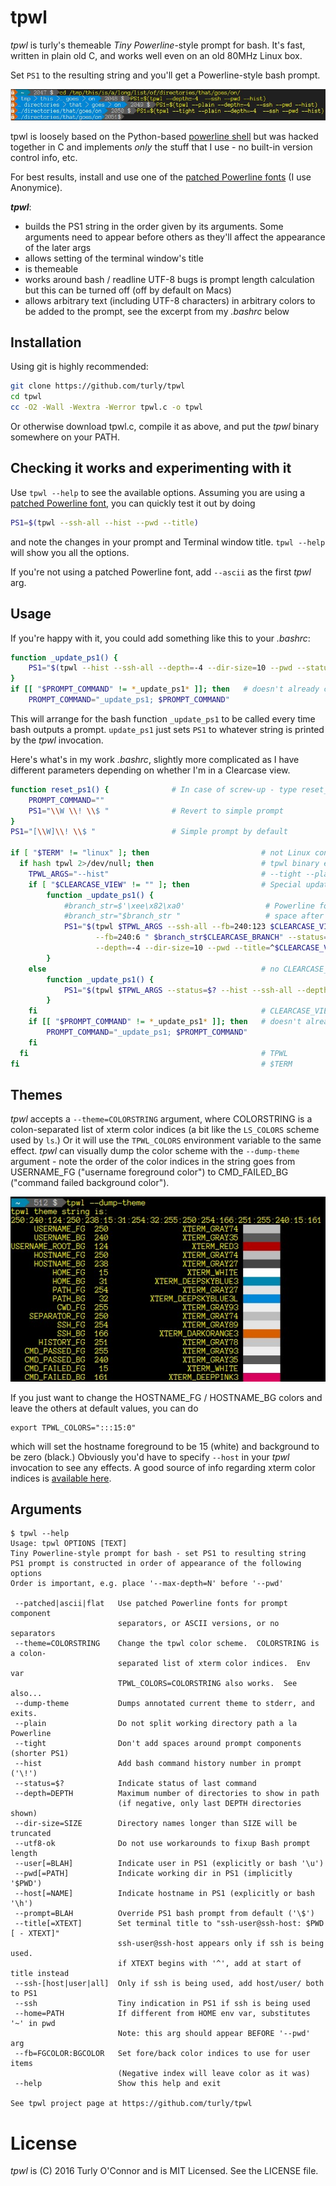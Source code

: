 # tpwl

*tpwl* is turly's themeable _Tiny Powerline_-style prompt for bash.
It's fast, written in plain old C, and works well even on an old 80MHz Linux box. 

Set `PS1` to the resulting string and you'll get a Powerline-style bash prompt.

![Example](example.jpg)


tpwl is loosely based on the Python-based [powerline shell](https://github.com/banga/powerline-shell) 
but was hacked together in C and implements _only_ the stuff that I use - no built-in version control info, etc.

For best results, install and use one of the [patched Powerline fonts](https://github.com/powerline/fonts) (I use Anonymice).

_**tpwl**_:
* builds the PS1 string in the order given by its arguments.  Some arguments need to appear before others 
  as they'll affect the appearance of the later args
* allows setting of the terminal window's title 
* is themeable
* works around bash / readline UTF-8 bugs is prompt length calculation but this can be turned off (off by default on Macs)
* allows arbitrary text (including UTF-8 characters) in arbitrary colors to be added to the prompt, 
  see the excerpt from my _.bashrc_ below


## Installation
Using git is highly recommended:
```bash
git clone https://github.com/turly/tpwl
cd tpwl
cc -O2 -Wall -Wextra -Werror tpwl.c -o tpwl
```
Or otherwise download tpwl.c, compile it as above, and put the _tpwl_ binary somewhere on your PATH.

## Checking it works and experimenting with it

Use `tpwl --help` to see the available options.  Assuming you are using a
[patched Powerline font](https://github.com/powerline/fonts), you can quickly test it out by doing

```bash
PS1=$(tpwl --ssh-all --hist --pwd --title)
```
and note the changes in your prompt and Terminal window title.  `tpwl --help` will show you all the options.

If you're not using a patched Powerline font, add `--ascii` as the first _tpwl_ arg.

## Usage

If you're happy with it, you could add something like this to your _.bashrc_:
```bash
function _update_ps1() {
    PS1="$(tpwl --hist --ssh-all --depth=-4 --dir-size=10 --pwd --status=$? --title)"
}
if [[ "$PROMPT_COMMAND" != *_update_ps1* ]]; then   # doesn't already contain _update_ps1
    PROMPT_COMMAND="_update_ps1; $PROMPT_COMMAND"
```

This will arrange for the bash function `_update_ps1` to be called every time bash outputs a prompt.
`update_ps1` just sets `PS1` to whatever string is printed by the _tpwl_ invocation.

Here's what's in my work _.bashrc_, slightly more complicated as I have different 
parameters depending on whether I'm in a Clearcase view.

```bash
function reset_ps1() {              # In case of screw-up - type reset_ps1
    PROMPT_COMMAND=""
    PS1="\\W \\! \\$ "              # Revert to simple prompt
}
PS1="[\\W]\\! \\$ "                 # Simple prompt by default

if [ "$TERM" != "linux" ]; then                         # not Linux console
  if hash tpwl 2>/dev/null; then                        # tpwl binary exists somewhere on PATH
    TPWL_ARGS="--hist"                                  # --tight --plain
    if [ "$CLEARCASE_VIEW" != "" ]; then                # Special update_ps1 for Clearcase view
        function _update_ps1() {
            #branch_str=$'\xee\x82\xa0'                  # Powerline font's BRANCH glyph U+E0A0
            #branch_str="$branch_str "                   # space after
            PS1="$(tpwl $TPWL_ARGS --ssh-all --fb=240:123 $CLEARCASE_VIEW \
                   --fb=240:6 " $branch_str$CLEARCASE_BRANCH" --status=$? \
                   --depth=-4 --dir-size=10 --pwd --title=^$CLEARCASE_VIEW)"
        }
    else                                                # no CLEARCASE_VIEW
        function _update_ps1() {
            PS1="$(tpwl $TPWL_ARGS --status=$? --hist --ssh-all --depth=-4 --dir-size=10 --pwd --title)"
        }
    fi                                                  # CLEARCASE_VIEW
    if [[ "$PROMPT_COMMAND" != *_update_ps1* ]]; then   # doesn't already contain _update_ps1
        PROMPT_COMMAND="_update_ps1; $PROMPT_COMMAND"
    fi
  fi                                                    # TPWL
fi                                                      # $TERM
```

## Themes
_tpwl_ accepts a `--theme=COLORSTRING` argument, where COLORSTRING is a colon-separated list of xterm color indices 
(a bit like the `LS_COLORS` scheme used by `ls`.) Or it will use the `TPWL_COLORS` environment variable to the same effect.
_tpwl_ can visually dump the color scheme with the `--dump-theme` argument - note the order of the color indices in the string goes from USERNAME_FG ("username foreground color") to CMD_FAILED_BG ("command failed background color").

![dump-theme](dump-theme.jpg)

If you just want to change the HOSTNAME_FG / HOSTNAME_BG colors and leave the others at default values, you can do
```
export TPWL_COLORS=":::15:0"
```
which will set the hostname foreground to be 15 (white) and background to be zero (black.) Obviously you'd have to specify `--host` in your _tpwl_ invocation to see any effects.  A good source of info regarding xterm color indices is [available here](https://jonasjacek.github.io/colors/).

## Arguments
```
$ tpwl --help
Usage: tpwl OPTIONS [TEXT]
Tiny Powerline-style prompt for bash - set PS1 to resulting string
PS1 prompt is constructed in order of appearance of the following options
Order is important, e.g. place '--max-depth=N' before '--pwd'

 --patched|ascii|flat   Use patched Powerline fonts for prompt component
                        separators, or ASCII versions, or no separators
 --theme=COLORSTRING    Change the tpwl color scheme.  COLORSTRING is a colon-
                        separated list of xterm color indices.  Env var
                        TPWL_COLORS=COLORSTRING also works.  See also...
 --dump-theme           Dumps annotated current theme to stderr, and exits.
 --plain                Do not split working directory path a la Powerline
 --tight                Don't add spaces around prompt components (shorter PS1)
 --hist                 Add bash command history number in prompt ('\!')
 --status=$?            Indicate status of last command
 --depth=DEPTH          Maximum number of directories to show in path
                        (if negative, only last DEPTH directories shown)
 --dir-size=SIZE        Directory names longer than SIZE will be truncated
 --utf8-ok              Do not use workarounds to fixup Bash prompt length
 --user[=BLAH]          Indicate user in PS1 (explicitly or bash '\u')
 --pwd[=PATH]           Indicate working dir in PS1 (implicitly '$PWD')
 --host[=NAME]          Indicate hostname in PS1 (explicitly or bash '\h')
 --prompt=BLAH          Override PS1 bash prompt from default ('\$')
 --title[=XTEXT]        Set terminal title to "ssh-user@ssh-host: $PWD [ - XTEXT]"
                        ssh-user@ssh-host appears only if ssh is being used.
                        if XTEXT begins with '^', add at start of title instead
 --ssh-[host|user|all]  Only if ssh is being used, add host/user/ both to PS1
 --ssh                  Tiny indication in PS1 if ssh is being used
 --home=PATH            If different from HOME env var, substitutes '~' in pwd
                        Note: this arg should appear BEFORE '--pwd' arg
 --fb=FGCOLOR:BGCOLOR   Set fore/back color indices to use for user items
                        (Negative index will leave color as it was)
 --help                 Show this help and exit

See tpwl project page at https://github.com/turly/tpwl
```

# License

_tpwl_ is (C) 2016 Turly O'Connor and is MIT Licensed.  See the LICENSE file.

